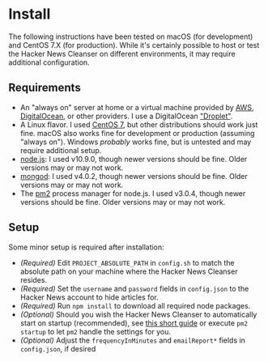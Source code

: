 # Install

The following instructions have been tested on macOS (for development) and CentOS 7.X (for production). While it's certainly possible to host or test the Hacker News Cleanser on different environments, it may require additional configuration.

## Requirements

* An "always on" server at home or a virtual machine provided by [AWS](https://aws.amazon.com), [DigitalOcean](https://www.digitalocean.com), or other providers. I use a DigitalOcean ["Droplet"](https://www.digitalocean.com/products/droplets/).
* A Linux flavor. I used [CentOS 7](https://www.centos.org), but other distributions should work just fine. macOS also works fine for development or production (assuming "always on"). Windows *probably* works fine, but is untested and may require additional setup.
* [node.js](https://www.digitalocean.com/community/tutorials/how-to-install-node-js-on-a-centos-7-server): I used v10.9.0, though newer versions should be fine. Older versions may or may not work.
* [mongod](https://docs.mongodb.com/manual/tutorial/install-mongodb-on-red-hat/#configure-the-package-management-system-yum): I used v4.0.2, though newer versions should be fine. Older versions may or may not work.
* The [pm2](http://pm2.keymetrics.io) process manager for node.js. I used v3.0.4, though newer versions should be fine. Older versions may or may not work.

## Setup

Some minor setup is required after installation:

* *(Required)* Edit `PROJECT_ABSOLUTE_PATH` in `config.sh` to match the absolute path on your machine where the Hacker News Cleanser resides.
* *(Required)* Set the `username` and `password` fields in `config.json` to the Hacker News account to hide articles for.
* *(Required)* Run `npm install` to download all required node packages. 
* *(Optional)* Should you wish the Hacker News Cleanser to automatically start on startup (recommended), see [this short guide](http://pm2.keymetrics.io/docs/usage/startup/) or execute `pm2 startup` to let `pm2` handle the settings for you.
* *(Optional)* Adjust the `frequencyInMinutes` and `emailReport*` fields in `config.json`, if desired
